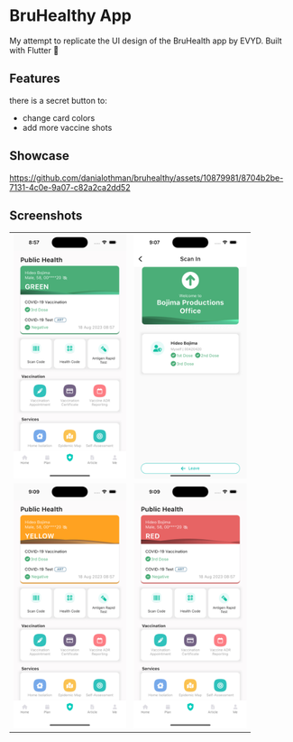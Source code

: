# BruHealthy App

My attempt to replicate the UI design of the BruHealth app by EVYD. Built with Flutter 💙

## Features

there is a secret button to:

- change card colors
- add more vaccine shots

## Showcase

https://github.com/danialothman/bruhealthy/assets/10879981/8704b2be-7131-4c0e-9a07-c82a2ca2dd52

## Screenshots

<table>
<tr>
<td><img src="image/screenshot.png" width="200"></td>
<td><img src="image/screenshot-scanin.png" width="200"></td></tr>
<tr>
<td><img src="image/screenshot-yellow.png" width="200"></td>
<td><img src="image/screenshot-red.png" width="200"></td></tr>
</table>
